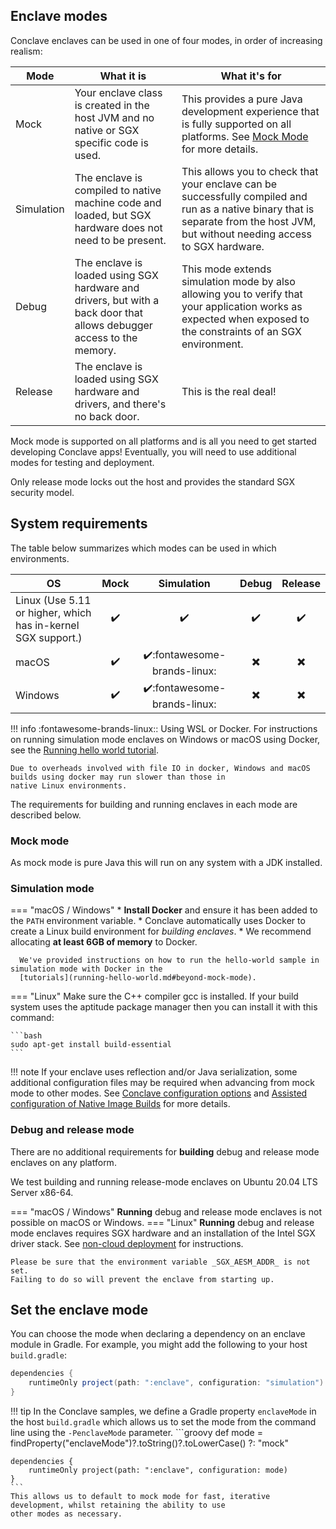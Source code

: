## Enclave modes

Conclave enclaves can be used in one of four modes, in order of increasing realism:

| Mode       | What it is                                                                                                            | What it's for                                                                                                                                                   |
|------------|-----------------------------------------------------------------------------------------------------------------------|-----------------------------------------------------------------------------------------------------------------------------------------------------------------|
| Mock       | Your enclave class is created in the host JVM and no native or SGX specific code is used.                             | This provides a pure Java development experience that is fully supported on all platforms. See [Mock Mode](mockmode.md) for more details.                       |
| Simulation | The enclave is compiled to native machine code and loaded, but SGX hardware does not need to be present.              | This allows you to check that your enclave can be successfully compiled and run as a native binary that is separate from the host JVM, but without needing access to SGX hardware.                  |
| Debug      | The enclave is loaded using SGX hardware and drivers, but with a back door that allows debugger access to the memory. | This mode extends simulation mode by also allowing you to verify that your application works as expected when exposed to the constraints of an SGX environment. |
| Release    | The enclave is loaded using SGX hardware and drivers, and there's no back door.                                       | This is the real deal!                                                                                                                                          |

Mock mode is supported on all platforms and is all you need to get started developing Conclave apps!
Eventually, you will need to use additional modes for testing and deployment.

Only release mode locks out the host and provides the standard SGX security model.

## System requirements
The table below summarizes which modes can be used in which environments.

| OS                                                           | Mock               | Simulation                                   | Debug                     | Release                  |
|--------------------------------------------------------------|:------------------:|:--------------------------------------------:|:-------------------------:|:------------------------:|
| Linux (Use 5.11 or higher, which has in-kernel SGX support.) | :heavy_check_mark: | :heavy_check_mark:                           | :heavy_check_mark:        | :heavy_check_mark:       |
| macOS                                                        | :heavy_check_mark: | :heavy_check_mark::fontawesome-brands-linux: | :heavy_multiplication_x:  | :heavy_multiplication_x: |
| Windows                                                      | :heavy_check_mark: | :heavy_check_mark::fontawesome-brands-linux: | :heavy_multiplication_x:  | :heavy_multiplication_x: |

!!! info
    :fontawesome-brands-linux:: Using WSL or Docker. For
    instructions on running simulation mode enclaves on Windows or macOS using Docker, see the
    [Running hello world tutorial](running-hello-world.md#beyond-mock-mode).

    Due to overheads involved with file IO in docker, Windows and macOS builds using docker may run slower than those in
    native Linux environments.

The requirements for building and running enclaves in each mode are described below.

### Mock mode

As mock mode is pure Java this will run on any system with a JDK installed.

### Simulation mode
=== "macOS / Windows"
    * **Install Docker** and ensure it has been added to the `PATH` environment variable.
    * Conclave automatically uses Docker to create a Linux build environment for *building enclaves*.
    * We recommend allocating **at least 6GB of memory** to Docker.

      We've provided instructions on how to run the hello-world sample in simulation mode with Docker in the
      [tutorials](running-hello-world.md#beyond-mock-mode).

=== "Linux"
    Make sure the C++ compiler gcc is installed. If your build system uses the aptitude package manager then you can
    install it with this command:

    ```bash
    sudo apt-get install build-essential
    ```

!!! note
    If your enclave uses reflection and/or Java serialization, some
    additional configuration files may be required when advancing from mock mode to other modes.
    See [Conclave configuration options](enclave-configuration.md#conclave-configuration-options) and
    [Assisted configuration of Native Image Builds](enclave-configuration.md#assisted-configuration-of-native-image-builds)
    for more details.

### Debug and release mode
There are no additional requirements for **building** debug and release mode enclaves on any platform.

We test building and running release-mode enclaves on Ubuntu 20.04 LTS Server x86-64.

=== "macOS / Windows"
    **Running** debug and release mode enclaves is not possible on macOS or Windows.
=== "Linux"
    **Running** debug and release mode enclaves requires SGX hardware and an installation of the Intel
    SGX driver stack. See [non-cloud deployment](non-cloud-deployment.md) for instructions.

    Please be sure that the environment variable _SGX_AESM_ADDR_ is not set.
    Failing to do so will prevent the enclave from starting up.

## Set the enclave mode
You can choose the mode when declaring a dependency on an enclave module in Gradle. For example, you might add
the following to your host `build.gradle`:

```groovy
dependencies {
    runtimeOnly project(path: ":enclave", configuration: "simulation")
}
```

!!! tip
    In the Conclave samples, we define a Gradle property `enclaveMode` in the host `build.gradle` which allows us to
    set the mode from the command line using the `-PenclaveMode` parameter.
    ```groovy
    def mode = findProperty("enclaveMode")?.toString()?.toLowerCase() ?: "mock"

    dependencies {
        runtimeOnly project(path: ":enclave", configuration: mode)
    }
    ```
    This allows us to default to mock mode for fast, iterative development, whilst retaining the ability to use
    other modes as necessary.
